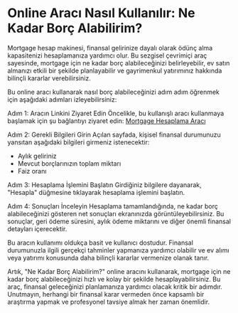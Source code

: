 Online Aracı Nasıl Kullanılır: Ne Kadar Borç Alabilirim?
========================================================

Mortgage hesap makinesi, finansal gelirinize dayalı olarak ödünç alma kapasitenizi hesaplamanıza yardımcı olur. Bu sezgisel çevrimiçi araç sayesinde, mortgage için ne kadar borç alabileceğinizi belirleyebilir, ev satın almanızı etkili bir şekilde planlayabilir ve gayrimenkul yatırımınız hakkında bilinçli kararlar verebilirsiniz.

Bu online aracı kullanarak nasıl borç alabileceğinizi adım adım öğrenmek için aşağıdaki adımları izleyebilirsiniz:

Adım 1: Aracın Linkini Ziyaret Edin Öncelikle, bu kullanışlı aracı kullanmaya başlamak için şu bağlantıyı ziyaret edin: [Mortgage Hesaplama Aracı](https://www.onlinecalculatorsfree.com/tr/financial/mortgage-how-much-borrow.html)

Adım 2: Gerekli Bilgileri Girin Açılan sayfada, kişisel finansal durumunuzu yansıtan aşağıdaki bilgileri girmeniz istenecektir:

- Aylık geliriniz
- Mevcut borçlarınızın toplam miktarı
- Faiz oranı

Adım 3: Hesaplama İşlemini Başlatın Girdiğiniz bilgilere dayanarak, "Hesapla" düğmesine tıklayarak hesaplama işlemini başlatın.

Adım 4: Sonuçları İnceleyin Hesaplama tamamlandığında, ne kadar borç alabileceğinizi gösteren net sonuçları ekranınızda görüntüleyebilirsiniz. Bu sonuçlar, geri ödeme süresini, aylık ödeme miktarını ve diğer önemli finansal detayları içerecektir.

Bu aracın kullanımı oldukça basit ve kullanıcı dostudur. Finansal durumunuzla ilgili gerçekçi tahminler yapmanıza yardımcı olabilir ve ev alımı veya yatırımı konusunda daha bilinçli kararlar vermenize olanak tanır.

Artık, "Ne Kadar Borç Alabilirim?" online aracını kullanarak, mortgage için ne kadar borç alabileceğinizi hızlı ve kolay bir şekilde hesaplayabilirsiniz. Bu araç, finansal geleceğinizi planlamanıza yardımcı olacak kritik bir adımdır. Unutmayın, herhangi bir finansal karar vermeden önce kapsamlı bir araştırma yapmak ve profesyonel tavsiye almak her zaman önemlidir.